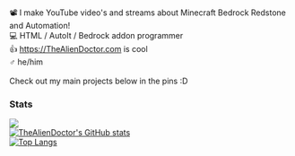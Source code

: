 📽️ I make YouTube video's and streams about Minecraft Bedrock Redstone and Automation! <br>
💻 HTML / AutoIt / Bedrock addon programmer <br>
👍 https://TheAlienDoctor.com is cool <br>
♂️ he/him <br>
<br>
Check out my main projects below in the pins :D
### Stats
![](https://komarev.com/ghpvc/?username=TheAlienDoctor&color=orange&style=plastic)  
[![TheAlienDoctor's GitHub stats](https://github-readme-stats.vercel.app/api?username=TheAlienDoctor&theme=dark)](https://github.com/TheAlienDoctor)  
[![Top Langs](https://github-readme-stats.vercel.app/api/top-langs/?username=TheAlienDoctor&layout=compact&theme=dark)](https://github.com/TheAlienDoctor)  

<!---
TheAlienDoctor/TheAlienDoctor is a ✨ special ✨ repository because its `README.md` (this file) appears on your GitHub profile.
You can click the Preview link to take a look at your changes.
--->

